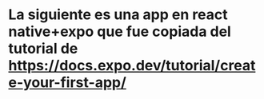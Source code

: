 # La siguiente es una app en react native+expo que fue copiada del tutorial de https://docs.expo.dev/tutorial/create-your-first-app/
